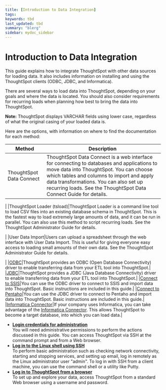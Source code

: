 ```yaml
---
title: [Introduction to Data Integration]
tags: 
keywords: tbd
last_updated: tbd
summary: "blerg"
sidebar: mydoc_sidebar
---
```

# Introduction to Data Integration

This guide explains how to integrate ThoughtSpot with other data sources for loading data. It also includes information on installing and using the ThoughtSpot clients (ODBC, JDBC, and Informatica).

There are several ways to load data into ThoughtSpot, depending on your goals and where the data is located. You should also consider requirements for recurring loads when planning how best to bring the data into ThoughtSpot.

**Note:** ThoughtSpot displays VARCHAR fields using lower case, regardless of what the original casing of your loaded data is.

Here are the options, with information on where to find the documentation for each method:

|Method|Description|
|------|-----------|
|ThoughtSpot Data Connect|ThoughtSpot Data Connect is a web interface for connecting to databases and applications to move data into ThoughtSpot. You can choose which tables and columns to import and apply data transformations. You can also set up recurring loads. See the ThoughtSpot Data Connect Guide for details.

|
|ThoughtSpot Loader (tsload)|ThoughtSpot Loader is a command line tool to load CSV files into an existing database schema in ThoughtSpot. This is the fastest way to load extremely large amounts of data, and it can be run in parallel. You can also use this method to script recurring loads. See the ThoughtSpot Administrator Guide for details.

|
|User Data Import|Users can upload a spreadsheet through the web interface with User Data Import. This is useful for giving everyone easy access to loading small amounts of their own data. See the ThoughtSpot Administrator Guide for details.

|
|[ODBC](../clients/about_odbc.html)|ThoughtSpot provides an ODBC (Open Database Connectivity) driver to enable transferring data from your ETL tool into ThoughtSpot.|
|[JDBC](../clients/about_jdbc_driver.html)|ThoughtSpot provides a JDBC (Java Database Connectivity) driver to enable transferring data from your ETL tool into ThoughtSpot.|
|[Connect to SSIS](../ssis/about_ssis.html)|You can use the ODBC driver to connect to SSIS and import data into ThoughtSpot. Basic instructions are included in this guide.|
|[Connect to Pentaho](../pentaho/about_pentaho.html)|You can use the JDBC driver to connect to Pentaho and import data into ThoughtSpot. Basic instructions are included in this guide.|
|[Informatica Connector](../clients/about_informatica.html)|If your company uses Informatica, you can take advantage of the [Informatica Connector](../clients/about_informatica.html). This allows ThoughtSpot to become a target database, into which you can load data.|

-   **[Login credentials for administration](../../data_integration/introduction/logins.html)**  
You will need administrative permissions to perform the actions discussed in this guide. You can access ThoughtSpot via SSH at the command prompt and from a Web browser.
-   **[Log in to the Linux shell using SSH](../../data_integration/introduction/login_console.html)**  
To perform basic administration such as checking network connectivity, starting and stopping services, and setting up email, log in remotely as the Linux administrator user "admin". To log in with SSH from a client machine, you can use the command shell or a utility like Putty.
-   **[Log in to ThoughtSpot from a browser](../../data_integration/introduction/accessing.html)**  
To set up and explore your data, access ThoughtSpot from a standard Web browser using a username and password.
